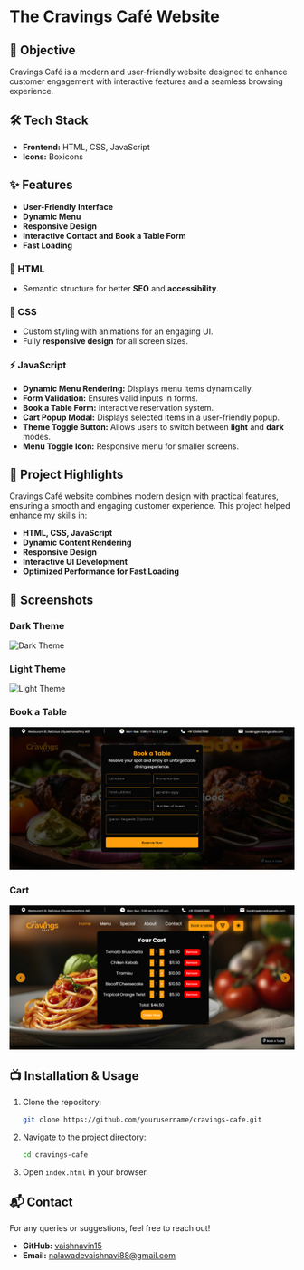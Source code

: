 # The Cravings Café Website

## 🌟 Objective
Cravings Café is a modern and user-friendly website designed to enhance customer engagement with interactive features and a seamless browsing experience.

## 🛠️ Tech Stack
- **Frontend:** HTML, CSS, JavaScript
- **Icons:** Boxicons

## ✨ Features
- **User-Friendly Interface**
- **Dynamic Menu**
- **Responsive Design**
- **Interactive Contact and Book a Table Form**
- **Fast Loading**
  
### 📌 HTML
- Semantic structure for better **SEO** and **accessibility**.

### 🎨 CSS
- Custom styling with animations for an engaging UI.
- Fully **responsive design** for all screen sizes.

### ⚡ JavaScript
- **Dynamic Menu Rendering:** Displays menu items dynamically.
- **Form Validation:** Ensures valid inputs in forms.
- **Book a Table Form:** Interactive reservation system.
- **Cart Popup Modal:** Displays selected items in a user-friendly popup.
- **Theme Toggle Button:** Allows users to switch between **light** and **dark** modes.
- **Menu Toggle Icon:** Responsive menu for smaller screens.

## 🚀 Project Highlights
Cravings Café website combines modern design with practical features, ensuring a smooth and engaging customer experience. This project helped enhance my skills in:
- **HTML, CSS, JavaScript**
- **Dynamic Content Rendering**
- **Responsive Design**
- **Interactive UI Development**
- **Optimized Performance for Fast Loading**

## 📸 Screenshots
### Dark Theme
![Dark Theme](./dark%20theme%20ss.png)
### Light Theme
![Light Theme](./light%20theme%20ss.png)
### Book a Table
![Book a table](./bookatable%20ss.png)
### Cart
![Cart](./cart%20ss.png)

## 📺 Installation & Usage
1. Clone the repository:
   ```bash
   git clone https://github.com/yourusername/cravings-cafe.git
   ```
2. Navigate to the project directory:
   ```bash
   cd cravings-cafe
   ```
3. Open `index.html` in your browser.

## 📬 Contact
For any queries or suggestions, feel free to reach out!
- **GitHub:** [vaishnavin15](https://github.com/vaishnavin15)
- **Email:** nalawadevaishnavi88@gmail.com
